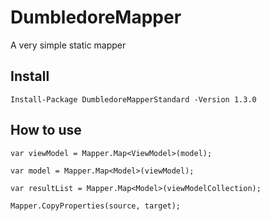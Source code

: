 # DumbledoreMapper

A very simple static mapper

## Install

`Install-Package DumbledoreMapperStandard -Version 1.3.0`

## How to use

`var viewModel = Mapper.Map<ViewModel>(model);`
  
`var model = Mapper.Map<Model>(viewModel);`

`var resultList = Mapper.Map<Model>(viewModelCollection);`

`Mapper.CopyProperties(source, target);`


